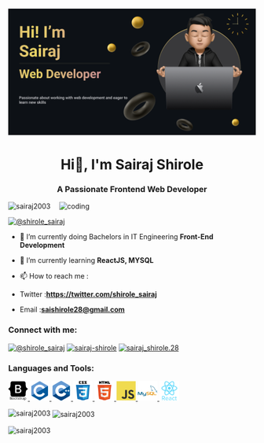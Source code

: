 ![logo](https://github.com/sairaj2003/sairaj2003/blob/main/README%20Github%20Banner%20(Community)%20(1).png)
<h1 align="center">Hi👋, I'm Sairaj Shirole</h1>
<h3 align="center">A Passionate Frontend Web Developer</h3>

<img align="right" alt="coding" width=400 src="https://user-images.githubusercontent.com/55389276/140866485-8fb1c876-9a8f-4d6a-98dc-08c4981eaf70.gif">

<p align="left"> <img src="https://komarev.com/ghpvc/?username=sairaj2003&label=Profile%20views&color=0e75b6&style=flat" alt="sairaj2003" /> </p>

<p align="left"> <a href="https://twitter.com/@shirole_sairaj" target="blank"><img src="https://img.shields.io/twitter/follow/@shirole_sairaj?logo=twitter&style=for-the-badge" alt="@shirole_sairaj" /></a> </p>

- 🔭 I’m currently doing Bachelors in IT Engineering **Front-End Development**

- 🌱 I’m currently learning **ReactJS, MYSQL**

- 📫 How to reach me :
- Twitter :**https://twitter.com/shirole_sairaj**
- Email   :**saishirole28@gmail.com**

<h3 align="left">Connect with me:</h3>
<p align="left">
<a href="https://twitter.com/@shirole_sairaj" target="blank"><img align="center" src="https://raw.githubusercontent.com/rahuldkjain/github-profile-readme-generator/master/src/images/icons/Social/twitter.svg" alt="@shirole_sairaj" height="30" width="40" /></a>
<a href="https://linkedin.com/in/sairaj-shirole" target="blank"><img align="center" src="https://raw.githubusercontent.com/rahuldkjain/github-profile-readme-generator/master/src/images/icons/Social/linked-in-alt.svg" alt="sairaj-shirole" height="30" width="40" /></a>
<a href="https://instagram.com/sairaj_shirole.28" target="blank"><img align="center" src="https://raw.githubusercontent.com/rahuldkjain/github-profile-readme-generator/master/src/images/icons/Social/instagram.svg" alt="sairaj_shirole.28" height="30" width="40" /></a>
</p>

<h3 align="left">Languages and Tools:</h3>
<p align="left"> <a href="https://getbootstrap.com" target="_blank" rel="noreferrer"> <img src="https://raw.githubusercontent.com/devicons/devicon/master/icons/bootstrap/bootstrap-plain-wordmark.svg" alt="bootstrap" width="40" height="40"/> </a> <a href="https://www.cprogramming.com/" target="_blank" rel="noreferrer"> <img src="https://raw.githubusercontent.com/devicons/devicon/master/icons/c/c-original.svg" alt="c" width="40" height="40"/> </a> <a href="https://www.w3schools.com/cpp/" target="_blank" rel="noreferrer"> <img src="https://raw.githubusercontent.com/devicons/devicon/master/icons/cplusplus/cplusplus-original.svg" alt="cplusplus" width="40" height="40"/> </a> <a href="https://www.w3schools.com/css/" target="_blank" rel="noreferrer"> <img src="https://raw.githubusercontent.com/devicons/devicon/master/icons/css3/css3-original-wordmark.svg" alt="css3" width="40" height="40"/> </a> <a href="https://www.w3.org/html/" target="_blank" rel="noreferrer"> <img src="https://raw.githubusercontent.com/devicons/devicon/master/icons/html5/html5-original-wordmark.svg" alt="html5" width="40" height="40"/> </a> <a href="https://developer.mozilla.org/en-US/docs/Web/JavaScript" target="_blank" rel="noreferrer"> <img src="https://raw.githubusercontent.com/devicons/devicon/master/icons/javascript/javascript-original.svg" alt="javascript" width="40" height="40"/> </a> <a href="https://www.mysql.com/" target="_blank" rel="noreferrer"> <img src="https://raw.githubusercontent.com/devicons/devicon/master/icons/mysql/mysql-original-wordmark.svg" alt="mysql" width="40" height="40"/> </a> <a href="https://reactjs.org/" target="_blank" rel="noreferrer"> <img src="https://raw.githubusercontent.com/devicons/devicon/master/icons/react/react-original-wordmark.svg" alt="react" width="40" height="40"/> </a> </p>

<p><img align="left" src="https://github-readme-stats.vercel.app/api/top-langs?username=sairaj2003&show_icons=true&locale=en&layout=compact" alt="sairaj2003" /></p>

<p>&nbsp;<img align="center" src="https://github-readme-stats.vercel.app/api?username=sairaj2003&show_icons=true&locale=en" alt="sairaj2003" /></p>

<p><img align="center" src="https://github-readme-streak-stats.herokuapp.com/?user=sairaj2003&" alt="sairaj2003" /></p>
